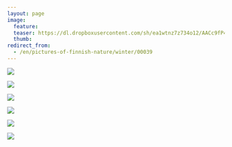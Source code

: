 ```yaml
---
layout: page
image:
  feature:
  teaser: https://dl.dropboxusercontent.com/sh/ea1wtnz7z734o12/AACc9fP4Y4nnlM0F9-Jwf03ya/luontokuvat/talvi/DS40545-245px.jpg
  thumb:
redirect_from:
  - /en/pictures-of-finnish-nature/winter/00039
---
```


[![](https://dl.dropboxusercontent.com/sh/ea1wtnz7z734o12/AAD0VbMR3OJL0E9XcsjbIBf1a/luontokuvat/talvi/DS40541-800px.jpg)](https://dl.dropboxusercontent.com/sh/ea1wtnz7z734o12/AAA-9p6O94cxdKMCdYXY0GRVa/luontokuvat/talvi/DS40541.jpg)

[![](https://dl.dropboxusercontent.com/sh/ea1wtnz7z734o12/AAB2EJEgdFH-0Sy3DnDHQnj8a/luontokuvat/talvi/DS40543-800px.jpg)](https://dl.dropboxusercontent.com/sh/ea1wtnz7z734o12/AAAwciac7CoT3Du20dmukFwTa/luontokuvat/talvi/DS40543.jpg)

[![](https://dl.dropboxusercontent.com/sh/ea1wtnz7z734o12/AABv6MvJW1BlaSVp-JxfuQ5Sa/luontokuvat/talvi/DS40550-800px.jpg)](https://dl.dropboxusercontent.com/sh/ea1wtnz7z734o12/AADsx8P4kvBMdmrpvDUzhgwEa/luontokuvat/talvi/DS40550.jpg)

[![](https://dl.dropboxusercontent.com/sh/ea1wtnz7z734o12/AAD6twIpDbE9l38c3WBE1hMqa/luontokuvat/talvi/DS40547-800px.jpg)](https://dl.dropboxusercontent.com/sh/ea1wtnz7z734o12/AAB1pA4NwsMkNK6VkVuRAJzga/luontokuvat/talvi/DS40547.jpg)

[![](https://dl.dropboxusercontent.com/sh/ea1wtnz7z734o12/AAAlLOk4oS4CiDfKvRkgT4xfa/luontokuvat/talvi/DS40544-800px.jpg)](https://dl.dropboxusercontent.com/sh/ea1wtnz7z734o12/AAAGModyPw2jH9-j7mt5NLOHa/luontokuvat/talvi/DS40544.jpg)

[![](https://dl.dropboxusercontent.com/sh/ea1wtnz7z734o12/AABa4L0qMt6WBfrnqEPCV44Ya/luontokuvat/talvi/DS40545-800px.jpg)](https://dl.dropboxusercontent.com/sh/ea1wtnz7z734o12/AABzZIGe1KwF9gBbhu5GR3sNa/luontokuvat/talvi/DS40545.jpg)
